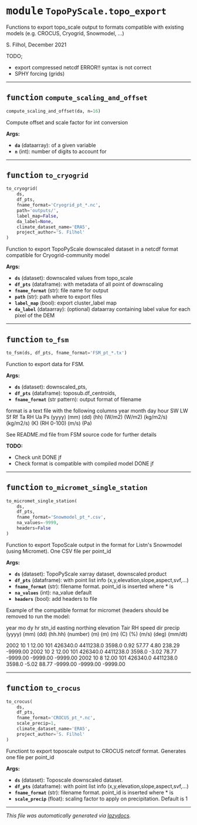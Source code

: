 <!-- markdownlint-disable -->

# <kbd>module</kbd> `TopoPyScale.topo_export`
Functions to export topo_scale output to formats compatible with existing models (e.g. CROCUS, Cryogrid, Snowmodel, ...) 

S. Filhol, December 2021 

TODO; 
- export compressed netcdf ERROR!! syntax is not correct 
- SPHY forcing (grids) 


---

## <kbd>function</kbd> `compute_scaling_and_offset`

```python
compute_scaling_and_offset(da, n=16)
```

Compute offset and scale factor for int conversion 



**Args:**
 
 - <b>`da`</b> (dataarray):  of a given variable 
 - <b>`n`</b> (int):  number of digits to account for 


---

## <kbd>function</kbd> `to_cryogrid`

```python
to_cryogrid(
    ds,
    df_pts,
    fname_format='Cryogrid_pt_*.nc',
    path='outputs/',
    label_map=False,
    da_label=None,
    climate_dataset_name='ERA5',
    project_author='S. Filhol'
)
```

Function to export TopoPyScale downscaled dataset in a netcdf format compatible for Cryogrid-community model 



**Args:**
 
 - <b>`ds`</b> (dataset):  downscaled values from topo_scale 
 - <b>`df_pts`</b> (dataframe):  with metadata of all point of downscaling 
 - <b>`fname_format`</b> (str):  file name for output 
 - <b>`path`</b> (str):  path where to export files 
 - <b>`label_map`</b> (bool):  export cluster_label map 
 - <b>`da_label`</b> (dataarray): (optional) dataarray containing label value for each pixel of the DEM 


---

## <kbd>function</kbd> `to_fsm`

```python
to_fsm(ds, df_pts, fname_format='FSM_pt_*.tx')
```

Function to export data for FSM. 



**Args:**
 
 - <b>`ds`</b> (dataset):  downscaled_pts, 
 - <b>`df_pts`</b> (dataframe):  toposub.df_centroids, 
 - <b>`fname_format`</b> (str pattern):  output format of filename 

format is a text file with the following columns year month  day   hour  SW      LW      Sf         Rf     Ta  RH   Ua    Ps (yyyy) (mm) (dd) (hh)  (W/m2) (W/m2) (kg/m2/s) (kg/m2/s) (K) (RH 0-100) (m/s) (Pa) 

See README.md file from FSM source code for further details 



**TODO:**
 
- Check unit DONE jf 
- Check format is compatible with compiled model DONE jf 


---

## <kbd>function</kbd> `to_micromet_single_station`

```python
to_micromet_single_station(
    ds,
    df_pts,
    fname_format='Snowmodel_pt_*.csv',
    na_values=-9999,
    headers=False
)
```

Function to export TopoScale output in the format for Listn's Snowmodel (using Micromet). One CSV file per point_id 



**Args:**
 
 - <b>`ds`</b> (dataset):  TopoPyScale xarray dataset, downscaled product 
 - <b>`df_pts`</b> (dataframe):  with point list info (x,y,elevation,slope,aspect,svf,...) 
 - <b>`fname_format`</b> (str):  filename format. point_id is inserted where * is 
 - <b>`na_values`</b> (int):  na_value default 
 - <b>`headers`</b> (bool):  add headers to file 



Example of the compatible format for micromet (headers should be removed to run the model: 

year   mo   dy    hr     stn_id  easting  northing  elevation   Tair     RH     speed    dir     precip (yyyy) (mm) (dd) (hh.hh) (number)   (m)       (m)      (m)        (C)    (%)     (m/s)   (deg)    (mm/dt) 

2002   10    1   12.00    101   426340.0  4411238.0  3598.0     0.92    57.77     4.80   238.29 -9999.00 2002   10    2   12.00    101   426340.0  4411238.0  3598.0    -3.02    78.77 -9999.00 -9999.00 -9999.00 2002   10    8   12.00    101   426340.0  4411238.0  3598.0    -5.02    88.77 -9999.00 -9999.00 -9999.00 


---

## <kbd>function</kbd> `to_crocus`

```python
to_crocus(
    ds,
    df_pts,
    fname_format='CROCUS_pt_*.nc',
    scale_precip=1,
    climate_dataset_name='ERA5',
    project_author='S. Filhol'
)
```

Functiont to export toposcale output to CROCUS netcdf format. Generates one file per point_id 



**Args:**
 
 - <b>`ds`</b> (dataset):  Toposcale downscaled dataset. 
 - <b>`df_pts`</b> (dataframe):  with point list info (x,y,elevation,slope,aspect,svf,...) 
 - <b>`fname_format`</b> (str):  filename format. point_id is inserted where * is 
 - <b>`scale_precip`</b> (float):  scaling factor to apply on precipitation. Default is 1 




---

_This file was automatically generated via [lazydocs](https://github.com/ml-tooling/lazydocs)._
